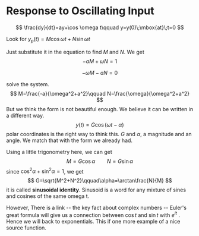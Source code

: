 # Response to Oscillating Input

$$
\frac{dy}{dt}=ay+\cos \omega t\qquad y=y(0)\;\mbox{at}\;t=0
$$

Look for $y_p(t)=M\cos\omega t+N\sin \omega t$

Just substitute it in the equation to find $M$ and $N$. We get
$$
-aM+\omega N=1
$$

$$
-\omega M-aN=0
$$

solve the system.
$$
M=\frac{-a}{\omega^2+a^2}\qquad N=\frac{\omega}{\omega^2+a^2}
$$
But we think  the form is not beautiful enough. We believe it  can be written in a different way.
$$
y(t)=G\cos (\omega t-\alpha)
$$
 polar coordinates is the right way to think this. $G$ and $\alpha$, a magnitude and an angle. We match that with the form we already had.

Using a little trigonometry here, we can get
$$
M=G\cos\alpha\qquad N=G\sin\alpha
$$
since $\cos^2\alpha+\sin^2\alpha=1$, we get
$$
G=\sqrt{M^2+N^2}\qquad\alpha=\arctan\frac{N}{M}
$$
it is called **sinusoidal identity**. Sinusoid is a word for any mixture of sines and cosines of the same omega  t.

However, There is a link -- the key fact about complex numbers -- Euler's great formula will give us a connection between $\cos t$ and $\sin t$ with $e^{it}$ . Hence we will back to exponentials. This if one more example of a nice source function.

